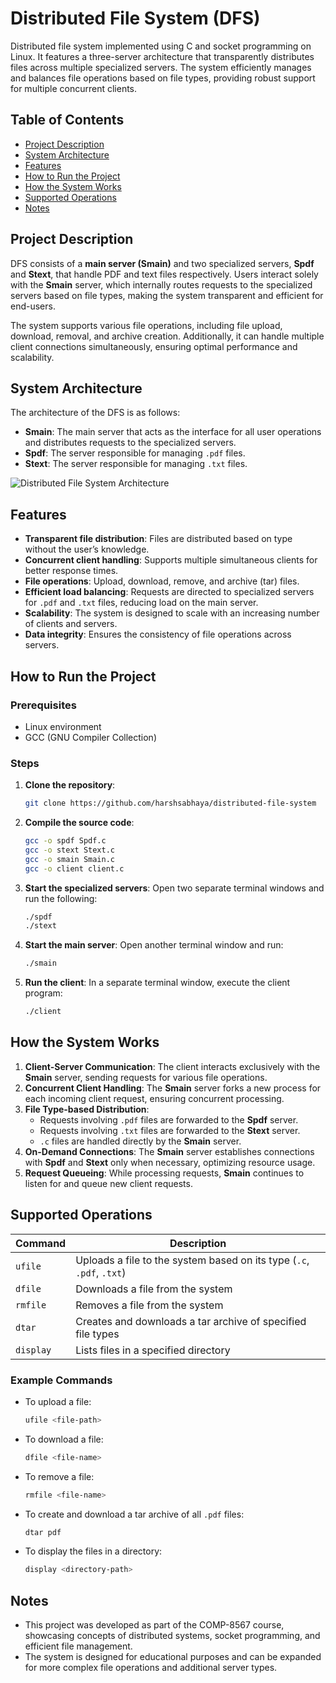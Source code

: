 # Distributed File System (DFS)

Distributed file system implemented using C and socket programming on Linux. It features a three-server architecture that transparently distributes files across multiple specialized servers. The system efficiently manages and balances file operations based on file types, providing robust support for multiple concurrent clients.

## Table of Contents
- [Project Description](#project-description)
- [System Architecture](#system-architecture)
- [Features](#features)
- [How to Run the Project](#how-to-run-the-project)
- [How the System Works](#how-the-system-works)
- [Supported Operations](#supported-operations)
- [Notes](#notes)

## Project Description

DFS consists of a **main server (Smain)** and two specialized servers, **Spdf** and **Stext**, that handle PDF and text files respectively. Users interact solely with the **Smain** server, which internally routes requests to the specialized servers based on file types, making the system transparent and efficient for end-users.

The system supports various file operations, including file upload, download, removal, and archive creation. Additionally, it can handle multiple client connections simultaneously, ensuring optimal performance and scalability.

## System Architecture

The architecture of the DFS is as follows:

- **Smain**: The main server that acts as the interface for all user operations and distributes requests to the specialized servers.
- **Spdf**: The server responsible for managing `.pdf` files.
- **Stext**: The server responsible for managing `.txt` files.

![Distributed File System Architecture](https://github.com/user-attachments/assets/0a534513-f11c-4941-a11e-aad7eab3d9ae)


## Features

- **Transparent file distribution**: Files are distributed based on type without the user’s knowledge.
- **Concurrent client handling**: Supports multiple simultaneous clients for better response times.
- **File operations**: Upload, download, remove, and archive (tar) files.
- **Efficient load balancing**: Requests are directed to specialized servers for `.pdf` and `.txt` files, reducing load on the main server.
- **Scalability**: The system is designed to scale with an increasing number of clients and servers.
- **Data integrity**: Ensures the consistency of file operations across servers.

## How to Run the Project

### Prerequisites
- Linux environment
- GCC (GNU Compiler Collection)

### Steps

1. **Clone the repository**:
    ```bash
    git clone https://github.com/harshsabhaya/distributed-file-system
    ```

2. **Compile the source code**:
    ```bash
    gcc -o spdf Spdf.c
    gcc -o stext Stext.c
    gcc -o smain Smain.c
    gcc -o client client.c
    ```

3. **Start the specialized servers**:
    Open two separate terminal windows and run the following:
    ```bash
    ./spdf
    ./stext
    ```

4. **Start the main server**:
    Open another terminal window and run:
    ```bash
    ./smain
    ```

5. **Run the client**:
    In a separate terminal window, execute the client program:
    ```bash
    ./client
    ```

## How the System Works

1. **Client-Server Communication**: The client interacts exclusively with the **Smain** server, sending requests for various file operations.
2. **Concurrent Client Handling**: The **Smain** server forks a new process for each incoming client request, ensuring concurrent processing.
3. **File Type-based Distribution**:
    - Requests involving `.pdf` files are forwarded to the **Spdf** server.
    - Requests involving `.txt` files are forwarded to the **Stext** server.
    - `.c` files are handled directly by the **Smain** server.
4. **On-Demand Connections**: The **Smain** server establishes connections with **Spdf** and **Stext** only when necessary, optimizing resource usage.
5. **Request Queueing**: While processing requests, **Smain** continues to listen for and queue new client requests.

## Supported Operations

| Command   | Description                                                       |
|-----------|-------------------------------------------------------------------|
| `ufile`   | Uploads a file to the system based on its type (`.c`, `.pdf`, `.txt`) |
| `dfile`   | Downloads a file from the system                                   |
| `rmfile`  | Removes a file from the system                                     |
| `dtar`    | Creates and downloads a tar archive of specified file types        |
| `display` | Lists files in a specified directory                               |

### Example Commands

- To upload a file:
    ```bash
    ufile <file-path>
    ```

- To download a file:
    ```bash
    dfile <file-name>
    ```

- To remove a file:
    ```bash
    rmfile <file-name>
    ```

- To create and download a tar archive of all `.pdf` files:
    ```bash
    dtar pdf
    ```

- To display the files in a directory:
    ```bash
    display <directory-path>
    ```

## Notes

- This project was developed as part of the COMP-8567 course, showcasing concepts of distributed systems, socket programming, and efficient file management.
- The system is designed for educational purposes and can be expanded for more complex file operations and additional server types.
